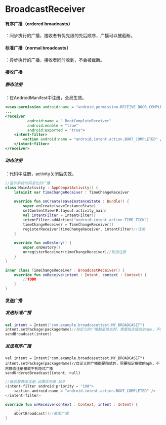 # BroadcastReceiver

#### 有序广播（ordered broadcasts）

：同步执行的广播，接收者有优先级的先后顺序，广播可以被截断。

#### 标准广播（normal broadcasts）

：异步执行的广播，接收者同时收到，不会被截断。



#### 接收广播

##### 静态注册

：在AndroidManifest中注册，全局生效。

```xml
<uses-permission android:name = "android.permission.RECEIVE_BOOR_COMPLETED" />
...
<receiver
          android:name = ".BootCompleteReceiver"
          android:enable = "true"
          android:exported = "true">
	<intent-filter>
    	<action android:name = "android.intent.action.BOOT_COMPLETED" />
    </intent-filter>
</receiver>
```

##### 动态注册

：代码中注册，activity关闭后失效。

```kotlin
//监听系统时间变化的广播
class MainActivity : AppCompatActivity() {
    lateinit var timeChangeReceiver : TimeChangeReceiver
    
    override fun onCreate(saveInstanceState : Bundle?) {
        super.onCreate(saveInstanceState)
        setContentView(R.layout.activity_main)
        val intentFilter = IntentFilter()
        intentFilter.addAction("android.intent.action.TIME_TICK")
        timeChangeReceiver = TimeChangeReceiver()
        registerReceiver(timeChangeReceiver, intentFilter)//注册
    }
    
    override fun onDestory() {
        super.onDestory()
        unregisterReceiver(timeChangeReceiver)//取消注册
    }
}

inner class TimeChangeReceiver : BroadcastReceiver() {
    override fun onReceive(intent : Intent, context : Context) {
        //TODO
    }
}
```



#### 发送广播

##### 发送标准广播

```kotlin
val intent = Intent("com.example.broadcasettest.MY_BROADCASET")
intent.setPackage(packageName)//自定义的广播都是隐式的，需要指定接收的apk，不然静态注册接收不到隐式广播
sendBroadcast(intent)
```

##### 发送有序广播

```
val intent = Intent("com.example.broadcasettest.MY_BROADCASET")
intent.setPackage(packageName)//自定义的广播都是隐式的，需要指定接收的apk，不然静态注册接收不到隐式广播
sendOrderedBroadcast(intent, null)
```

```kotlin
//接收放静态注册,设置优先级 100
<intent-filter android:priority = "100">
	<action android:name = "android.intent.action.BOOT_COMPLETED" />
</intent-filter>

override fun onReceive(context : Context, intent : Intent) {
    ...
    abortBroadcast()//截断广播
}
```

